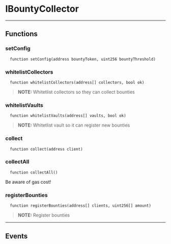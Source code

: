 # IBountyCollector




___

## Functions

### setConfig

```solidity
  function setConfig(address bountyToken, uint256 bountyThreshold)
```




### whitelistCollectors

```solidity
  function whitelistCollectors(address[] collectors, bool ok)
```


> **NOTE:** Whitetlist collectors so they can collect bounties


### whitelistVaults

```solidity
  function whitelistVaults(address[] vaults, bool ok)
```


> **NOTE:** Whitetlist vault so it can register new bounties


### collect

```solidity
  function collect(address client)
```




### collectAll

```solidity
  function collectAll()
```

Be aware of gas cost!



### registerBounties

```solidity
  function registerBounties(address[] clients, uint256[] amount)
```


> **NOTE:** Register bounties



___

## Events

